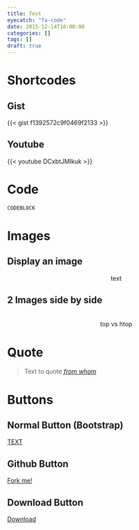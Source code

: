```yaml
---
title: Test
eyecatch: "fa-code"
date: 2015-12-14T16:00:00
categories: []
tags: []
draft: true
---
```


# Shortcodes

## Gist
{{< gist f1392572c9f0469f2133 >}}

## Youtube
{{< youtube DCxbtJMlkuk >}}


# Code
``` bash
CODEBLOCK
```
# Images
## Display an image
<center>
    <figure>
        <a href="/assets/images/2014-12-05/xxx"><img src="/assets/images/2014-12-05/xxx" alt=""></a>
        <figcaption>text</figcaption>
    </figure>
</center>


## 2 Images side by side
<center>
    <figure class="half">
        <a href="/assets/images/2014-12-01/top.png"><img src="/assets/images/2014-12-01/top.png" alt=""></a>
        <a href="/assets/images/2014-12-01/htop.png"><img src="/assets/images/2014-12-01/htop.png" alt=""></a>
        <figcaption>top vs htop</figcaption>
    </figure>
</center>

# Quote
<blockquote>
Text to quote
<cite><a href="URL">from whom</a></cite>
</blockquote>


# Buttons

## Normal Button (Bootstrap)
<div><a href="http://example.com/" class="btn btn-success">TEXT</a></div>

## Github Button
<div class="github-button"><a href="https://github.com/" class="btn btn-lg btn-info">Fork me!</a></div>

## Download Button
<div class="download-button"><a href="/assets/files/2012-07-24/xxx.zip" class="btn btn-lg btn-success">Download </a></div>

